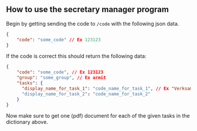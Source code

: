 ## How to use the secretary manager program

Begin by getting sending the code to `/code` with the following json data.
```json
{
    "code": "some_code" // Ex 123123
}
```

If the code is correct this should return the following data:

```json
{
    "code": "some_code", // Ex 123123
    "group": "some_group", // Ex armit
    "tasks": {
      "display_name_for_task_1": "code_name_for_task_1", // Ex "Verksamhetsrapport": "vrapport"   
      "display_name_for_task_2": "code_name_for_task_2"
    }
}
```

Now make sure to get one (pdf) document for each of the given tasks in the dictionary above.